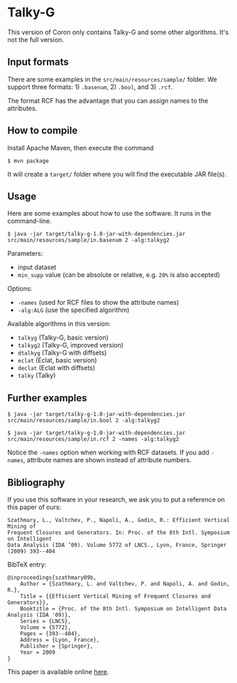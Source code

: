 Talky-G
=======

This version of Coron only contains Talky-G and some
other algorithms. It's not the full version.

Input formats
-------------

There are some examples in the `src/main/resources/sample/` folder.
We support three formats: 1) `.basenum`, 2) `.bool`, and 3) `.rcf`.

The format RCF has the advantage that you can assign names
to the attributes.

How to compile
--------------

Install Apache Maven, then execute the command

    $ mvn package

It will create a `target/` folder where you will find
the executable JAR file(s).

Usage
-----

Here are some examples about how to use the software.
It runs in the command-line.

    $ java -jar target/talky-g-1.0-jar-with-dependencies.jar src/main/resources/sample/in.basenum 2 -alg:talkyg2

Parameters:
* input dataset
* `min_supp` value (can be absolute or relative, e.g. `20%` is also accepted)

Options:
* `-names` (used for RCF files to show the attribute names)
* `-alg:ALG` (use the specified algorithm)

Available algorithms in this version:
* `talkyg` (Talky-G, basic version)
* `talkyg2` (Talky-G, improved version)
* `dtalkyg` (Talky-G with diffsets)
* `eclat` (Eclat, basic version)
* `declat` (Eclat with diffsets)
* `talky` (Talky)

Further examples
----------------

    $ java -jar target/talky-g-1.0-jar-with-dependencies.jar src/main/resources/sample/in.bool 2 -alg:talkyg2

    $ java -jar target/talky-g-1.0-jar-with-dependencies.jar src/main/resources/sample/in.rcf 2 -names -alg:talkyg2

Notice the `-names` option when working with RCF datasets.
If you add `-names`, attribute names are shown instead of
attribute numbers.

Bibliography
------------

If you use this software in your research, we ask you to
put a reference on this paper of ours:

    Szathmary, L., Valtchev, P., Napoli, A., Godin, R.: Efficient Vertical Mining of
    Frequent Closures and Generators. In: Proc. of the 8th Intl. Symposium on Intelligent
    Data Analysis (IDA ’09). Volume 5772 of LNCS., Lyon, France, Springer (2009) 393--404

BibTeX entry:

    @inproceedings{szathmary09b,
        Author = {Szathmary, L. and Valtchev, P. and Napoli, A. and Godin, R.},
        Title = {{Efficient Vertical Mining of Frequent Closures and Generators}},
        Booktitle = {Proc. of the 8th Intl. Symposium on Intelligent Data Analysis (IDA '09)},
        Series = {LNCS},
        Volume = {5772},
        Pages = {393--404},
        Address = {Lyon, France},
        Publisher = {Springer},
        Year = 2009
    }

This paper is available online [here](http://www.loria.fr/~szathmar/pmwiki/uploads/Acad/szathmary09c.pdf).

